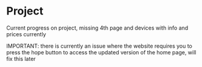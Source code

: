 # Project
Current progress on project, missing 4th page and devices with info and prices currently

IMPORTANT: there is currently an issue where the website requires you to press the hope button to access the updated version of the home page, will fix this later
